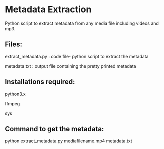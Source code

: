 # Metadata Extraction

Python script to extract metadata from any media file including videos and mp3.

## Files:

extract_metadata.py : code file- python script to extract the metadata

metadata.txt : output file containing the pretty printed metadata

## Installations required:

python3.x

ffmpeg

sys

## Command to get the metadata:

python extract_metadata.py mediafilename.mp4 metadata.txt
